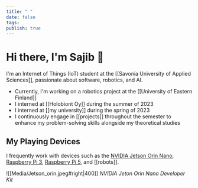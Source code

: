 ```yaml
---
title: " "
date: false
tags: 
publish: true
---
```


# **Hi there, I'm Sajib 🤝**


I'm an Internet of Things (IoT) student at the [[Savonia University of Applied Sciences]], passionate about software, robotics, and AI.

- Currently, I'm working on a robotics project at the [[University of Eastern Finland]]
- I interned at [[Holobiont Oy]] during the summer of 2023
- I interned at [[my university]] during the spring of 2023
- I continuously engage in [[projects]] throughout the semester to enhance my problem-solving skills alongside my theoretical studies


## My Playing Devices
I frequently work with devices such as the [NVIDIA Jetson Orin Nano](https://developer.nvidia.com/embedded/learn/get-started-jetson-orin-nano-devkit),[ Raspberry Pi 3](https://www.raspberrypi.com/products/raspberry-pi-3-model-b/), [Raspberry Pi 5](https://www.raspberrypi.com/products/raspberry-pi-5/), and [[robots]].

![[Media/Jetson_orin.jpeg#right|400]]
                                      *NVIDIA Jeton Orin Nano Developer Kit*